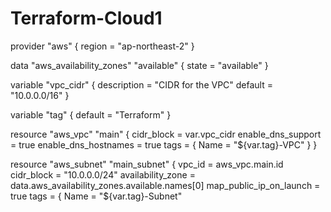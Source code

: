 # Terraform-Cloud1
provider "aws" {
  region = "ap-northeast-2"
}

data "aws_availability_zones" "available" {
  state = "available"
}

variable "vpc_cidr" {
  description = "CIDR for the VPC"
  default     = "10.0.0.0/16"
}

variable "tag" {
  default     = "Terraform"
}

resource "aws_vpc" "main" {
  cidr_block           = var.vpc_cidr
  enable_dns_support   = true
  enable_dns_hostnames = true
  tags = {
    Name = "${var.tag}-VPC"
  }
}

resource "aws_subnet" "main_subnet" {
  vpc_id                  = aws_vpc.main.id
  cidr_block              = "10.0.0.0/24"
  availability_zone       = data.aws_availability_zones.available.names[0]
  map_public_ip_on_launch = true
  tags = {
    Name = "${var.tag}-Subnet"
